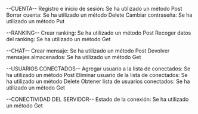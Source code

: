 --CUENTA--
Registro e inicio de sesión: Se ha utilizado un método Post
Borrar cuenta: Se ha utilizado un método Delete
Cambiar contraseña: Se ha utilizado un método Put

--RANKING--
Crear ranking: Se ha utilizado un método Post
Recoger datos del ranking: Se ha utilizado un método Get

--CHAT--
Crear mensaje: Se ha utilizado un método Post
Devolver mensajes almacenados: Se ha utilizado un método Get

--USUARIOS CONECTADOS--
Agregar usuario a la lista de conectados: Se ha utilizado un método Post
Eliminar usuario de la lista de conectados: Se ha utilizado un método Delete
Obtener lista de usuarios conectados: Se ha utilizado un método Get

--CONECTIVIDAD DEL SERVIDOR--
Estado de la conexión: Se ha utilizado un método Get
